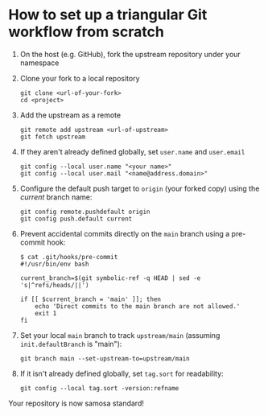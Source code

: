 <!--
# Copyright (c) 2018, Aaron Bull Schaefer <aaron@elasticdog.com>
# SPDX-License-Identifier: MIT
# Copyright 2022 David Seaward and contributors
# SPDX-License-Identifier: AGPL-3.0-or-later
-->

# How to set up a triangular Git workflow from scratch

1. On the host (e.g. GitHub), fork the upstream repository under your namespace

2. Clone your fork to a local repository

    ```
    git clone <url-of-your-fork>
    cd <project>
    ```

3. Add the upstream as a remote

    ```
    git remote add upstream <url-of-upstream>
    git fetch upstream
    ```

4. If they aren't already defined globally, set `user.name` and `user.email`

    ```
    git config --local user.name "<your name>"
    git config --local user.mail "<name@address.domain>"
    ```

5. Configure the default push target to `origin` (your forked copy) using the
    *current* branch name:

    ```
    git config remote.pushdefault origin
    git config push.default current
    ```

6. Prevent accidental commits directly on the `main` branch using a pre-commit
    hook:

    ```
    $ cat .git/hooks/pre-commit
    #!/usr/bin/env bash

    current_branch=$(git symbolic-ref -q HEAD | sed -e 's|^refs/heads/||')

    if [[ $current_branch = 'main' ]]; then
        echo 'Direct commits to the main branch are not allowed.'
        exit 1
    fi
    ```

7. Set your local `main` branch to track `upstream/main` (assuming
    `init.defaultBranch` is "main"):

    ```
    git branch main --set-upstream-to=upstream/main
    ```

8. If it isn't already defined globally, set `tag.sort` for readability:

    ```
    git config --local tag.sort -version:refname
    ```

Your repository is now samosa standard!
